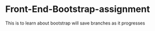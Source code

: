 # Front-End-Bootstrap-assignment

This is to learn about bootstrap
will save branches as it progresses
